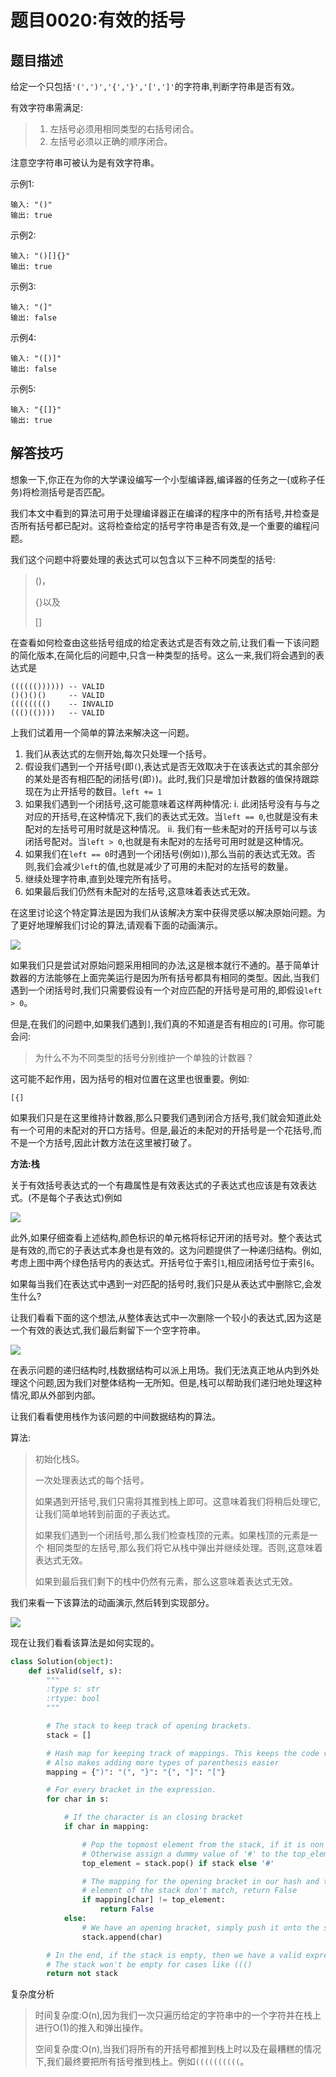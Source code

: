 # 题目0020:有效的括号

## 题目描述

给定一个只包括`'(',')','{','}','[',']'`的字符串,判断字符串是否有效。

有效字符串需满足:

> 1. 左括号必须用相同类型的右括号闭合。
> 2. 左括号必须以正确的顺序闭合。

注意空字符串可被认为是有效字符串。

示例1:

```
输入: "()"
输出: true
```

示例2:

```
输入: "()[]{}"
输出: true
```

示例3:

```
输入: "(]"
输出: false
```

示例4:

```
输入: "([)]"
输出: false
```

示例5:

```
输入: "{[]}"
输出: true
```

## 解答技巧

想象一下,你正在为你的大学课设编写一个小型编译器,编译器的任务之一(或称子任务)将检测括号是否匹配。

我们本文中看到的算法可用于处理编译器正在编译的程序中的所有括号,并检查是否所有括号都已配对。这将检查给定的括号字符串是否有效,是一个重要的编程问题。

我们这个问题中将要处理的表达式可以包含以下三种不同类型的括号:

> ()，
> 
> {}以及
> 
> []

在查看如何检查由这些括号组成的给定表达式是否有效之前,让我们看一下该问题的简化版本,在简化后的问题中,只含一种类型的括号。这么一来,我们将会遇到的表达式是

```
(((((()))))) -- VALID
()()()()     -- VALID
(((((((()    -- INVALID
((()(())))   -- VALID
```

上我们试着用一个简单的算法来解决这一问题。

1. 我们从表达式的左侧开始,每次只处理一个括号。
2. 假设我们遇到一个开括号(即`(`),表达式是否无效取决于在该表达式的其余部分的某处是否有相匹配的闭括号(即`)`)。此时,我们只是增加计数器的值保持跟踪现在为止开括号的数目。`left += 1`
3. 如果我们遇到一个闭括号,这可能意味着这样两种情况:
    i. 此闭括号没有与与之对应的开括号,在这种情况下,我们的表达式无效。当`left == 0`,也就是没有未配对的左括号可用时就是这种情况。
    ii. 我们有一些未配对的开括号可以与该闭括号配对。当`left > 0`,也就是有未配对的左括号可用时就是这种情况。
4. 如果我们在`left == 0`时遇到一个闭括号(例如`)`),那么当前的表达式无效。否则,我们会减少`left`的值,也就是减少了可用的未配对的左括号的数量。
5. 继续处理字符串,直到处理完所有括号。
6. 如果最后我们仍然有未配对的左括号,这意味着表达式无效。

在这里讨论这个特定算法是因为我们从该解决方案中获得灵感以解决原始问题。为了更好地理解我们讨论的算法,请观看下面的动画演示。

![](http://wx2.sinaimg.cn/nmw690/006HJ6Ndly1gex11w1jnyg31nu0twkfn.gif)

如果我们只是尝试对原始问题采用相同的办法,这是根本就行不通的。基于简单计数器的方法能够在上面完美运行是因为所有括号都具有相同的类型。因此,当我们遇到一个闭括号时,我们只需要假设有一个对应匹配的开括号是可用的,即假设`left > 0`。

但是,在我们的问题中,如果我们遇到`]`,我们真的不知道是否有相应的`[`可用。你可能会问:

> 为什么不为不同类型的括号分别维护一个单独的计数器？

这可能不起作用，因为括号的相对位置在这里也很重要。例如:

```
[{]
```

如果我们只是在这里维持计数器,那么只要我们遇到闭合方括号,我们就会知道此处有一个可用的未配对的开口方括号。但是,最近的未配对的开括号是一个花括号,而不是一个方括号,因此计数方法在这里被打破了。

**方法:栈**

关于有效括号表达式的一个有趣属性是有效表达式的子表达式也应该是有效表达式。(不是每个子表达式)例如

![](../static/images/leetcode/0020_SIMPLE.gif)

此外,如果仔细查看上述结构,颜色标识的单元格将标记开闭的括号对。整个表达式是有效的,而它的子表达式本身也是有效的。这为问题提供了一种递归结构。例如,考虑上图中两个绿色括号内的表达式。开括号位于索引`1`,相应闭括号位于索引`6`。

如果每当我们在表达式中遇到一对匹配的括号时,我们只是从表达式中删除它,会发生什么?

让我们看看下面的这个想法,从整体表达式中一次删除一个较小的表达式,因为这是一个有效的表达式,我们最后剩留下一个空字符串。

![](../static/images/leetcode/0020_RECURSIVE.gif)

在表示问题的递归结构时,栈数据结构可以派上用场。我们无法真正地从内到外处理这个问题,因为我们对整体结构一无所知。但是,栈可以帮助我们递归地处理这种情况,即从外部到内部。

让我们看看使用栈作为该问题的中间数据结构的算法。

算法:

> 初始化栈S。
> 
> 一次处理表达式的每个括号。
> 
> 如果遇到开括号,我们只需将其推到栈上即可。这意味着我们将稍后处理它,让我们简单地转到前面的子表达式。
> 
> 如果我们遇到一个闭括号,那么我们检查栈顶的元素。如果栈顶的元素是一个 相同类型的左括号,那么我们将它从栈中弹出并继续处理。否则,这意味着表达式无效。
> 
> 如果到最后我们剩下的栈中仍然有元素，那么这意味着表达式无效。

我们来看一下该算法的动画演示,然后转到实现部分。

![](../static/images/leetcode/0020_STACK.gif)

现在让我们看看该算法是如何实现的。

```python
class Solution(object):
    def isValid(self, s):
        """
        :type s: str
        :rtype: bool
        """

        # The stack to keep track of opening brackets.
        stack = []

        # Hash map for keeping track of mappings. This keeps the code very clean.
        # Also makes adding more types of parenthesis easier
        mapping = {")": "(", "}": "{", "]": "["}

        # For every bracket in the expression.
        for char in s:

            # If the character is an closing bracket
            if char in mapping:

                # Pop the topmost element from the stack, if it is non empty
                # Otherwise assign a dummy value of '#' to the top_element variable
                top_element = stack.pop() if stack else '#'

                # The mapping for the opening bracket in our hash and the top
                # element of the stack don't match, return False
                if mapping[char] != top_element:
                    return False
            else:
                # We have an opening bracket, simply push it onto the stack.
                stack.append(char)

        # In the end, if the stack is empty, then we have a valid expression.
        # The stack won't be empty for cases like ((()
        return not stack
```

复杂度分析

> 时间复杂度:O(n),因为我们一次只遍历给定的字符串中的一个字符并在栈上进行O(1)的推入和弹出操作。
> 
> 空间复杂度:O(n),当我们将所有的开括号都推到栈上时以及在最糟糕的情况下,我们最终要把所有括号推到栈上。例如`((((((((((`。
